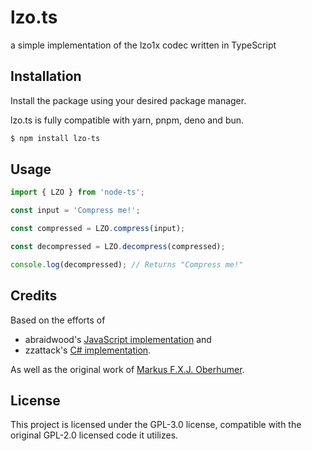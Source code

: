 # lzo.ts

a simple implementation of the lzo1x codec written in TypeScript

## Installation

Install the package using your desired package manager.

lzo.ts is fully compatible with yarn, pnpm, deno and bun.

```bash
$ npm install lzo-ts
```

## Usage

```ts
import { LZO } from 'node-ts';

const input = 'Compress me!';

const compressed = LZO.compress(input);

const decompressed = LZO.decompress(compressed);

console.log(decompressed); // Returns "Compress me!"
```

## Credits

Based on the efforts of

- abraidwood's [JavaScript implementation](https://github.com/abraidwood/minilzo-js) and
- zzattack's [C# implementation](https://github.com/zzattack/MiniLZO).

As well as the original work of [Markus F.X.J. Oberhumer](https://www.oberhumer.com/opensource/lzo/#minilzo).

## License

This project is licensed under the GPL-3.0 license, compatible with the original GPL-2.0 licensed code it utilizes.
